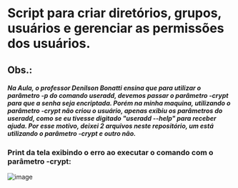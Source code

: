 # Script para criar diretórios, grupos, usuários e gerenciar as permissões dos usuários.

## Obs.: 
##### Na Aula, o professor Denilson Bonatti ensina que para utilizar o parâmetro -p do comando useradd, devemos passar o parâmetro -crypt para que a senha seja encriptada. Porém na minha maquina, utilizando o parâmetro -crypt não criou o usuário, apenas exibiu os parâmetros do useradd, como se eu tivesse digitado "useradd --help" para receber ajuda. Por esse motivo, deixei 2 arquivos neste repositório, um está utilizando o parâmetro -crypt e outro não.

### Print da tela exibindo o erro ao executar o comando com o parâmetro -crypt:
![image](https://user-images.githubusercontent.com/112734393/215327920-ff8a544d-62ca-497b-a41d-9c39f38f7a0f.png)
